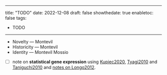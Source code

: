 
---
title: "TODO"
date: 2022-12-08
draft: false
showthedate: true
enabletoc: false
tags:
- TODO
---

- Novelty  — Montevil
- Historicity — Montevil
- Identity — Montevil Mossio

- [ ]  note on **statistical gene expression** using [Kupiec2020](reference/Kupiec2020.md), [Tyagi2010](reference/Tyagi2010.md) and [Taniguchi2010](reference/Taniguchi2010.md) and [notes on Longo2012](note/notes%20on%20Longo2012.md).
	
